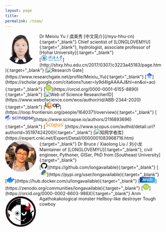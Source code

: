 ```yaml
---
layout: page
title: 
permalink: /team/
---
```


<style>
.avatar {
  vertical-align: middle;
  width: 100px;
  height: 100px;
  border-radius: 50%;
}
.image-right {
  display: block;
  margin-left: auto;
  margin-right: auto;
  float: right;
}

.image-left {
  display: block;
  margin-left: auto;
  margin-right: 10px;
  float: left;
}
image::after
</style>

<img src="/assets/pics/myu.jpg" alt="Avatar" class="avatar image-left">
Dr Meixiu Yu / 虞美秀  
[中文简介](/myu-hhu-cn){:target="_blank"}  
Chief scientist of [LONGLOVEMYU]{:target="_blank"}, hydrologist, associate professor of [Hohai University]{:target="_blank"}<br>
[<img src="/assets/pics/hhu-b-15k.png" height="20" title="Hohai University">](http://shxy.hhu.edu.cn/2017/0307/c3223a45183/page.htm){:target="_blank"}
[<img src="/assets/pics/ResearchGate-32x32.png" height="18" title="Research Gate">](https://www.researchgate.net/profile/Meixiu_Yu){:target="_blank"}
[<img src="/assets/pics/GoogleScholar-4k.png" height="18" title="Google Scholar">](https://scholar.google.com/citations?user=ly9d4IgAAAAJ&hl=en&oi=ao){:target="_blank"}
[<img src="/assets/pics/orcid-2k.png" height="20" title="ORCID">](https://orcid.org/0000-0001-6155-8890){:target="_blank"}
[<img src="https://www.webofscience.com/wos/static/favicon.png" height="20" title="Web of Science ResearcherID">](https://www.webofscience.com/wos/author/rid/ABB-2344-2020){:target="_blank"}
[<img src="/assets/pics/loop-frontiers.svg" height="20" title="Loop">](https://loop.frontiersin.org/people/1640371/overview){:target="_blank"}
[<img src="/assets/pics/scinapse.svg" height="20" title="Scinapse">](https://www.scinapse.io/authors/2116893696){:target="_blank"}
[<img src="/assets/pics/scopus-4k.png" height="20" title="Scopus Author Profile">](https://www.scopus.com/authid/detail.uri?authorId=35197424200){:target="_blank"}
[<img src="https://expert.cnki.net/Content/images/logo.png" height="20" alt="知网学者库" title="知网学者库">](https://expert.cnki.net/Expert/Detail/0000001083968716.htm){:target="_blank"}

<img src="/assets/pics/bruce.jpg" alt="Avatar" class="avatar image-left">
Dr Bruce / Xiaolong Liu / 刘小龙  
Maintainer of [LONGLOVEMYU]{:target="_blank"}, civil engineer, Pythoner, GISer, PhD from [Southeast University]{:target="_blank"}<br>
[<img src="/assets/pics/github_marker_32px.png" height="20" title="GitHub">](https://github.com/longavailable){:target="_blank"}
[<img src="/assets/pics/pypi_4k.png" height="20" title="PyPI">](https://pypi.org/user/longavailable){:target="_blank"}
[<img src="/assets/pics/docker_Moby-logo_4k.png" height="18" title="Docker Hub">](https://hub.docker.com/u/longavailable){:target="_blank"}
[<img src="/assets/pics/zenodo.svg" height="18" title="Zenodo">](https://zenodo.org/communities/longavailable){:target="_blank"}
[<img src="/assets/pics/orcid-2k.png" height="20" title="ORCID">](https://orcid.org/0000-0002-6603-986X){:target="_blank"}

<img src="/assets/pics/goodevil.jpg" alt="Avatar" class="avatar image-left">
Anm  
Agathokakological monster  
Hellboy-like destroyer  
Tough cowboy

[LONGLOVEMYU]: /
[Hohai University]: https://en.hhu.edu.cn/
[Southeast University]: https://www.seu.edu.cn/english/

<!-- back to top button -->
<script src="/js/vanilla-back-to-top.min.js"></script>
<script>addBackToTop()</script>



